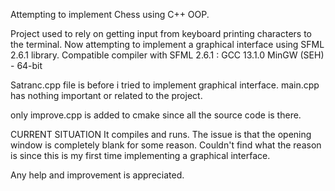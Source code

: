 Attempting to implement Chess using C++ OOP.

Project used to rely on getting input from keyboard printing characters to the terminal.
Now attempting to implement a graphical interface using SFML 2.6.1 library.
Compatible compiler with SFML 2.6.1 : GCC 13.1.0 MinGW (SEH) - 64-bit

Satranc.cpp file is before i tried to implement graphical interface.
main.cpp has nothing important or related to the project.

only improve.cpp is added to cmake since all the source code is there.

CURRENT SITUATION
It compiles and runs. 
The issue is that the opening window is completely blank for some reason.
Couldn't find what the reason is since this is my first time implementing a graphical interface.

Any help and improvement is appreciated.
